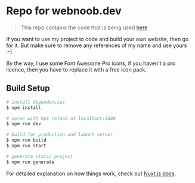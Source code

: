 # Repo for webnoob.dev

> This repo contains the code that is being used [here](https://www.webnoob.dev)

If you want to use my project to code and build your own website, then go for it. But make sure to remove any references of my name and use yours :-)

By the way, I use some Font Awesome Pro icons, if you haven't a pro licence, then you have to replace it with a free icon pack.

## Build Setup

```bash
# install dependencies
$ npm install

# serve with hot reload at localhost:3000
$ npm run dev

# build for production and launch server
$ npm run build
$ npm run start

# generate static project
$ npm run generate
```

For detailed explanation on how things work, check out [Nuxt.js docs](https://nuxtjs.org).

